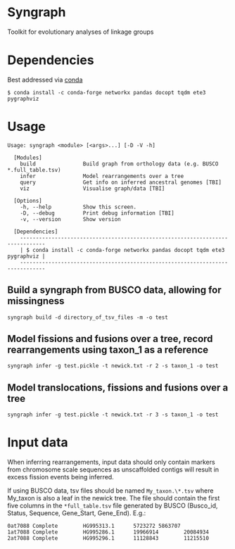 # Syngraph
Toolkit for evolutionary analyses of linkage groups

# Dependencies
Best addressed via [conda](https://docs.conda.io/en/latest/miniconda.html)

```
$ conda install -c conda-forge networkx pandas docopt tqdm ete3 pygraphviz
```

# Usage
```
Usage: syngraph <module> [<args>...] [-D -V -h]

  [Modules]
    build               Build graph from orthology data (e.g. BUSCO *.full_table.tsv)
    infer               Model rearrangements over a tree
    query               Get info on inferred ancestral genomes [TBI]
    viz                 Visualise graph/data [TBI]
    
  [Options]
    -h, --help          Show this screen.
    -D, --debug         Print debug information [TBI]
    -v, --version       Show version

  [Dependencies] 
    ------------------------------------------------------------------------------
    | $ conda install -c conda-forge networkx pandas docopt tqdm ete3 pygraphviz |
    ------------------------------------------------------------------------------
```

## Build a syngraph from BUSCO data, allowing for missingness
```
syngraph build -d directory_of_tsv_files -m -o test
```

## Model fissions and fusions over a tree, record rearrangements using taxon_1 as a reference
```
syngraph infer -g test.pickle -t newick.txt -r 2 -s taxon_1 -o test
```

## Model translocations, fissions and fusions over a tree
```
syngraph infer -g test.pickle -t newick.txt -r 3 -s taxon_1 -o test
```

# Input data

When inferring rearrangements, input data should only contain markers from chromosome scale sequences as unscaffolded contigs will result in excess fission events being inferred.

If using BUSCO data, tsv files should be named `My_taxon.\*.tsv` where My_taxon is also a leaf in the newick tree. The file should contain the first five columns in the `*full_table.tsv` file generated by BUSCO (Busco_id, Status, Sequence, Gene_Start, Gene_End). E.g.:
```
0at7088 Complete        HG995313.1      5723272 5863707
1at7088 Complete        HG995286.1      19966914        20084934
2at7088 Complete        HG995296.1      11128843        11215510
```